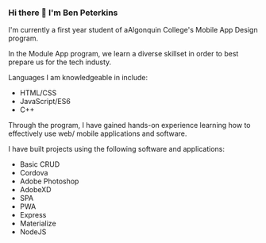 ### Hi there 👋 I'm Ben Peterkins

I'm currently a first year student of aAlgonquin College's Mobile App Design program. 

In the Module App program, we learn a diverse skillset in order to best prepare us for the tech industy. 

Languages I am knowledgeable in include:
- HTML/CSS
- JavaScript/ES6
- C++



Through the program, I have gained hands-on experience learning how to effectively use web/ mobile applications and software. 

I have built projects using the following software and applications: 
- Basic CRUD
- Cordova
- Adobe Photoshop
- AdobeXD
- SPA
- PWA
- Express
- Materialize
- NodeJS


<!--
**pete0360/pete0360** is a ✨ _special_ ✨ repository because its `README.md` (this file) appears on your GitHub profile.

Here are some ideas to get you started:

- 🔭 I’m currently working on ...
- 🌱 I’m currently learning ...
- 👯 I’m looking to collaborate on ...
- 🤔 I’m looking for help with ...
- 💬 Ask me about ...
- 📫 How to reach me: ...
- 😄 Pronouns: ...
- ⚡ Fun fact: ...
-->
